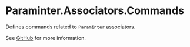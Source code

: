 # Paraminter.Associators.Commands

Defines commands related to `Paraminter` associators.

See [GitHub](https://github.com/Paraminter/Paraminter.Associators) for more information.